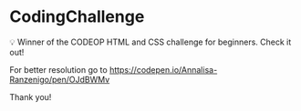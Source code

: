 # CodingChallenge
💡 Winner of the CODEOP HTML and CSS challenge for beginners. Check it out!

For better resolution go to https://codepen.io/Annalisa-Ranzenigo/pen/OJdBWMv

Thank you!
